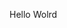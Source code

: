 Hello Wolrd






































































































































































































































































































































































































































































































































































































































































































































































































































































































































































































































































































































































































































































































































































































































































































































































































































































































































































































































































































































































































































































































































































































































































































































































































































































































































































